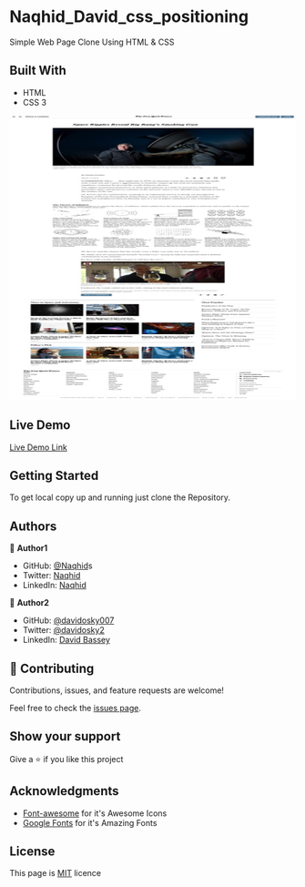 # Naqhid_David_css_positioning

Simple Web Page Clone Using HTML & CSS

## Built With

- HTML
- CSS 3

 <img src="./assets/img/screenshot.jpg" width="800" height="500"> 


## Live Demo

[Live Demo Link](https://davidosky007.github.io/Naqhid_David_css_positioning/)

## Getting Started

To get local copy up and running just clone the Repository.

## Authors

:bust_in_silhouette: **Author1**

- GitHub: [@Naqhid](https://github.com/Naqhid)s
- Twitter: [Naqhid](https://twitter.com/naqhid)
- LinkedIn: [Naqhid](https://www.linkedin.com/in/mohammed-naqhid-ab3080189/)

:bust_in_silhouette: **Author2**

- GitHub: [@davidosky007](https://github.com/davidosky007)
- Twitter: [@davidosky2](https://twitter.com/Davidosky2)
- LinkedIn: [David Bassey](https://www.linkedin.com/in/david-bassey-2b9671199/)

## :handshake: Contributing

Contributions, issues, and feature requests are welcome!

Feel free to check the [issues page](https://github.com/Davidosky007/Naqhid_David_css_positioning/issues).

## Show your support

Give a :star: if you like this project

## Acknowledgments

- [Font-awesome](https://fontawesome.com/) for it's Awesome Icons
- [Google Fonts](https://fonts.google.com/) for it's Amazing Fonts

## License

This page is [MIT](https://github.com/davidosky007) licence